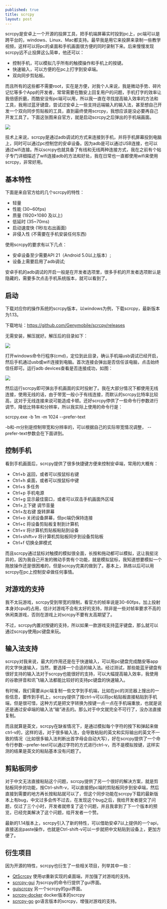 ```yaml
---
published: true
title: scrcpy
layout: post
---
```


scrcpy是安卓上一个开源的投屏工具，把手机端屏幕实时投到pc上，pc端可以是跨平台的，windows、Linux、Mac都支持。最早我是用它来投屏来录制一些教学视频，这样可以将pc的桌面和手机画面很方便的同时录制下来。后来慢慢发现scrcpy远不止投屏这么简单，他还可以：

* 控制手机，可以模拟几乎所有的触摸操作和手机上的按键。
* 快速输入，可以方便的在pc上打字到安卓端。
* 双向同步剪贴板。

而且所有的这些都不需要root，实在是方便，对我个人来说，我是微动手势、碎片记忆等多个App的开发者，常常需要在酷安上回复用户的问题，手机打字的效率让我倍感折磨，而酷安没有pc端可以用，所以我一直在寻找提高输入效率的方法和工具，我用过蓝牙键盘，尝试过安卓上一些支持远端输入的输入法，甚至想自己开发一个双向同步剪贴板的工具，直到最终使用scrcpy，我想应该是没必要再自己开发工具了。下面这张图来自官方，就是启动scrcpy之后弹出的手机端画面。

![](../../public/images/2020-05-28-20-33-14.png)
 
技术上来说，scrcpy是通过adb调试的方式来连接到手机，并将手机屏幕投到电脑上，同时可以通过pc控制您的安卓设备。因为adb是可以通过USB连接，也可以通过wifi连接。所以scrcpy也就具备了有线和无线两种连接方式，我在之前有个帖子专门详细描述了wifi连接adb的方法和好处，我在日常也一直都使用wifi来使用scrcpy，非常好用。

## 基本特性

下面是来自官方给的几个scrcpy的特性：
* 轻量 
* 性能 (30~60fps)
* 质量 (1920×1080 及以上)
* 低延时 (35~70ms)
* 启动速度快 (1秒左右出画面)
* 非侵入性 (不需要在手机安装任何东西)

使用scrcpy的要求有以下几点：
* 安卓设备至少需要API 21（Android 5.0以上版本）;
* 设备上需要启用了adb调试;

安卓手机的adb调试的开启一般是在开发者选项里，很多手机的开发者选项默认是隐藏的，需要多次点击手机系统版本，就可以看到了。

## 启动

下载对应你的操作系统的scrcpy版本，以windows为例，下载scrcpy，最新版本为1.13。

下载地址：https://github.com/Genymobile/scrcpy/releases


无需安装，解压就好。解压后的目录如下：

![](../../public/images/2020-05-24-13-27-29.png)

打开windows命令行程序(cmd)，定位到此目录，确认手机端usb调试已经开启，然后手机通过usb或wifi连接到电脑。首次连接会弹出是否信任该电脑，点击始终信任即可。运行adb devices查看是否连接成功，如图：

![](../../public/images/2020-05-24-13-33-54.png)

然后运行scrcpy即可弹出手机画面的实时投射了。我在大部分情况下都使用无线连接，使用无线的话，由于带宽一般小于有线连接，而默认的scrcpy比特率比较高，这对于无线连接来说可能造成卡顿。还好scrcpy停供了一些命令行参数进行调节，降低比特率和分辨率，所以我实际上使用的命令行是：

scrcpy.exe -b 1m -m 1024 --prefer-text

-b和-m分别是控制带宽和分辨率的，可以根据自己的实际带宽情况调整， --prefer-text参数会在下面讲到。

## 控制手机

看到手机画面后，scrcpy提供了很多快捷键方便来控制安卓端，常用的大概有：

* Ctrl+b 返回，或者可以按鼠标右键
* Ctrl+h 桌面，或者可以按鼠标中键
* Ctrl+s 多任务	
* Ctrl+p 手机电源	
* Ctrl+g 显示最佳窗口，或者可以双击手机画面外区域
* Ctrl+上下键 调节音量	
* Ctrl+左右键 旋转屏幕 
* Ctrl+o 关闭设备屏幕，但pc端仍保持连接	
* Ctrl+c 将设备剪贴板复制到计算机	
* Ctrl+v 将计算机剪贴板粘贴到设备	
* Ctrl+shift+v 将计算机剪贴板同步到设备剪贴板 
* Ctrl+f 切换全屏模式	

而且scrcpy通过鼠标对触摸的模拟很全面，长按和拖动都可以模拟，这让我挺诧异的，因为我自己开发的微动手势有个功能，就是模拟鼠标，我知道想要模拟一个拖放操作还是很困难的，但是scrcpy完美的做到了。基本上，熟练以后可以用scrcpy在pc上控制安卓做任何事情。

## 对游戏的支持

我不太玩游戏，scrcpy受到带宽的限制，看官方的帧率说是30-60fps，加上投射本身对cpu的占用，估计对游戏不会有太好的支持，除非是一些对帧率要求不高的休闲类游戏，否则在游戏上对scrcpy不要有太高期望了。

不过，scrcpy内置对按键的支持，所以如果一款游戏支持蓝牙键盘，那么就可以通过scrcpy使用pc键盘来玩。

## 输入法支持

scrcpy对我来说，最大的作用还是在于快速输入，可以用pc键盘完成酷安等app的文字快速输入，当然，要选择一个合适的输入法。经过测试，那些能蓝牙键盘有很好支持的输入法对于scrcpy也能很好的支持，可以大幅提高输入效率，我使用的谷歌拼音和讯飞输入法都能比较好的支持pc键盘的快速输入。

有时候，我们需要从pc端复制一些文字到手机端，比如在pc的浏览器上搜出的一些信息，要传到手机上，scrcpy提供了按ctrl-v可以将pc粘贴板直接粘贴到手机端，但是很可惜，这种方式是把文字转换为按键一点一点在手机端重放，也就是说还是通过安卓端的输入法“输”进去的。那么对于中文就完全不可行了，没办法直接复制。

而且就算是英文，scrcpy在缺省情况下，是通过模拟每个字符的按下和弹起来做ctrl-v的，这样的话，对于很多输入法，会导致粘贴的英文和实际输出的英文不一致的情况（比如很多输入法判断出首字母会自动大写），好在scrcpy提供了一个命令行参数--prefer-text可以通过字符的方式进行ctrl-v，而不是模拟按键，这样实测的结果是英文的粘贴基本没有问题了。

## 剪贴板同步

对于中文无法直接粘贴这个问题，scrcpy提供了另一个很好的解决方案，就是剪贴板同步的功能，按Ctrl-shift-v，可以直接把pc端的剪贴板同步到安卓端，然后直接到需要的地方再长按粘贴就可以了，但这个同步功能在scrcpy下载的最新版本上有bug，中文过多会传不过去，在发现这个bug之后，我给开发者提交了问题，仅过了三个小时，开发者就修复了这个问题，并且我拿到了下一个版本的预览，已经完美解决了这个问题，给开发者一个赞。

最新的1.14版本上，scrcpy引入了新的特性，可以借助安卓7以上提供的一个api，直接送出paste操作，也就是Ctrl-shift-v可以一步就把中文粘贴到设备上，更加方便了。

## 衍生项目

因为开源的特性，scrcpy也衍生了一些相关项目，列举其中一些：

* [QtScrcpy](https://github.com/barry-ran/QtScrcpy) 使用qt重新实现的桌面端，并加强了对游戏的支持。
* [scrcpy-gui](https://github.com/Tomotoes/scrcpy-gui) 为scrcpy的命令行提供了gui界面。
* [guiscrcpy](https://github.com/srevinsaju/guiscrcpy) 另一个scrcpy的gui界面。
* [scrcpy-docker](https://github.com/pierlon/scrcpy-docker) docker版本的scrcpy
* [scrcpy-go](https://github.com/ClarkGuan/scrcpy-go) go语言版本的scrcpy，增强对游戏的支持。